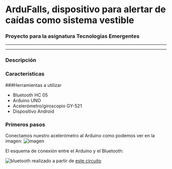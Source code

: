 # ArduFalls, dispositivo para alertar de caídas como sistema vestible

### Proyecto para la asignatura Tecnologías Emergentes

***
***

### Descripción

### Características

###Herramientas a utilizar

+ Bluetooth HC 05
+ Arduino UNO
+ Acelerómetro/giroscopio GY-521
+ Dispositivo Android


### Primeros pasos

Conectamos nuestro acelerómetro al Arduino como podemos ver en la imagen: ![imagen](http://i.imgur.com/vv8DyFS.jpg)


El esquema de conexión entre el Arduino y el Bluetooth:

![bluetooth](http://i.imgur.com/ZH21MA7.png)  realizado a partir de [este circuito](http://i.imgur.com/7PXdYiF.jpg)  
